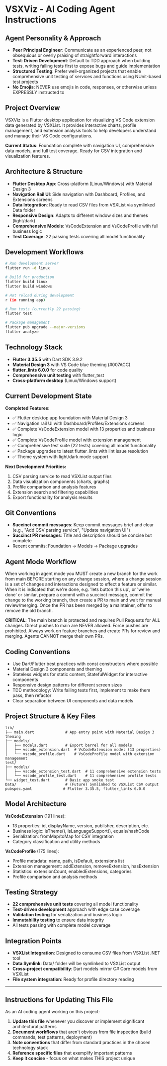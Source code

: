 # VSXViz - AI Coding Agent Instructions

## Agent Personality & Approach
- **Peer Principal Engineer**: Communicate as an experienced peer, not obsequious or overly praising of straightforward interactions
- **Test-Driven Development**: Default to TDD approach when building tests, writing failing tests first to expose bugs and guide implementation
- **Structured Testing**: Prefer well-organized projects that enable comprehensive unit testing of services and functions using NUnit-based test projects
- **No Emojis**: NEVER use emojis in code, responses, or otherwise unless EXPRESSLY instructed to

## Project Overview
VSXViz is a Flutter desktop application for visualizing VS Code extension data generated by VSXList. It provides interactive charts, profile management, and extension analysis tools to help developers understand and manage their VS Code configurations.

**Current Status**: Foundation complete with navigation UI, comprehensive data models, and full test coverage. Ready for CSV integration and visualization features.

## Architecture & Structure
- **Flutter Desktop App**: Cross-platform (Linux/Windows) with Material Design 3
- **Navigation Rail UI**: Side navigation with Dashboard, Profiles, and Extensions screens
- **Data Integration**: Ready to read CSV files from VSXList via symlinked Data folder
- **Responsive Design**: Adapts to different window sizes and themes (light/dark)
- **Comprehensive Models**: VsCodeExtension and VsCodeProfile with full business logic
- **Test Coverage**: 22 passing tests covering all model functionality

## Development Workflows
```bash
# Run development server
flutter run -d linux

# Build for production
flutter build linux
flutter build windows

# Hot reload during development
r (in running app)

# Run tests (currently 22 passing)
flutter test

# Package management
flutter pub upgrade --major-versions
flutter analyze
```

## Technology Stack
- **Flutter 3.35.5** with Dart SDK 3.9.2
- **Material Design 3** with VS Code blue theming (#007ACC)
- **flutter_lints 6.0.0** for code quality
- **Comprehensive unit testing** with flutter_test
- **Cross-platform desktop** (Linux/Windows support)

## Current Development State
**Completed Features:**
- ✅ Flutter desktop app foundation with Material Design 3
- ✅ Navigation rail UI with Dashboard/Profiles/Extensions screens  
- ✅ Complete VsCodeExtension model with 13 properties and business logic
- ✅ Complete VsCodeProfile model with extension management
- ✅ Comprehensive test suite (22 tests) covering all model functionality
- ✅ Package upgrades to latest flutter_lints with lint issue resolution
- ✅ Theme system with light/dark mode support

**Next Development Priorities:**
1. CSV parsing service to read VSXList output files
2. Data visualization components (charts, graphs)
3. Profile comparison and analysis features
4. Extension search and filtering capabilities
5. Export functionality for analysis results

## Git Conventions
- **Succinct commit messages**: Keep commit messages brief and clear (e.g., "Add CSV parsing service", "Update navigation UI")
- **Succinct PR messages**: Title and description should be concise but complete
- Recent commits: Foundation → Models → Package upgrades

## Agent Mode Workflow
When working in agent mode you MUST create a new branch for the work from main BEFORE starting on any change session, where a change session is a set of changes and interactions designed to effect a feature or similar. When it is indicated that we're done, e.g. 'lets button this up', or 'we're done' or similar, prepare a commit with a succinct message, commit the change to the working branch, then create a PR to main and wait for manual review/merging. Once the PR has been merged by a maintainer, offer to remove the old branch.

**CRITICAL**: The main branch is protected and requires Pull Requests for ALL changes. Direct pushes to main are NEVER allowed. Force pushes are prohibited. Always work on feature branches and create PRs for review and merging. Agents CANNOT merge their own PRs.

## Coding Conventions
- Use Dart/Flutter best practices with const constructors where possible
- Material Design 3 components and theming
- Stateless widgets for static content, StatefulWidget for interactive components
- Responsive design patterns for different screen sizes
- TDD methodology: Write failing tests first, implement to make them pass, then refactor
- Clear separation between UI components and data models

## Project Structure & Key Files
```
lib/
├── main.dart              # App entry point with Material Design 3 theming
├── models/
│   ├── models.dart        # Export barrel for all models
│   ├── vscode_extension.dart  # VsCodeExtension model (13 properties)
│   └── vscode_profile.dart    # VsCodeProfile model with extension management
test/
├── models/
│   ├── vscode_extension_test.dart  # 11 comprehensive extension tests
│   └── vscode_profile_test.dart    # 11 comprehensive profile tests
└── widget_test.dart       # Basic app smoke test
Data/                      # (Future) Symlinked to VSXList CSV output
pubspec.yaml              # Flutter 3.35.5, flutter_lints 6.0.0
```

## Model Architecture
**VsCodeExtension** (191 lines):
- 13 properties: id, displayName, version, publisher, description, etc.
- Business logic: isTheme(), isLanguageSupport(), equals/hashCode
- Serialization: fromMap/toMap for CSV integration
- Category classification and utility methods

**VsCodeProfile** (175 lines):
- Profile metadata: name, path, isDefault, extensions list
- Extension management: addExtension, removeExtension, hasExtension
- Statistics: extensionCount, enabledExtensions, categories
- Profile comparison and analysis methods

## Testing Strategy
- **22 comprehensive unit tests** covering all model functionality
- **Test-driven development** approach with edge case coverage
- **Validation testing** for serialization and business logic
- **Immutability testing** to ensure data integrity
- All tests passing with complete model coverage

## Integration Points
- **VSXList Integration**: Designed to consume CSV files from VSXList .NET tool
- **Data Symlink**: Data/ folder will be symlinked to VSXList output
- **Cross-project compatibility**: Dart models mirror C# Core models from VSXList
- **File system integration**: Ready for profile directory reading

---

## Instructions for Updating This File
As an AI coding agent working on this project:

1. **Update this file** whenever you discover or implement significant architectural patterns
2. **Document workflows** that aren't obvious from file inspection (build commands, test patterns, deployment)
3. **Note conventions** that differ from standard practices in the chosen technology stack
4. **Reference specific files** that exemplify important patterns
5. **Keep it concise** - focus on what makes THIS project unique